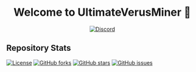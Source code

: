 <h1 align="center">Welcome to UltimateVerusMiner 👋</h1>
<p align ="center">
    <a href="https://discord.gg/veruscoin">
        <img alt="Discord" src="https://img.shields.io/discord/677615191793467402.svg?label=&logo=discord&style=for-the-badge&logoColor=ffffff&color=7389D8&labelColor=6A7EC2"/>
    </a>
   </p>
   
## Repository Stats

[![License](http://img.shields.io/badge/license-MIT-green.svg?style=flat)](https://github.com/Shreyas-ITB/UltimateVerusMiner/blob/master/LICENSE)
[![GitHub forks](https://img.shields.io/github/forks/Shreyas-ITB/UltimateVerusMiner.svg)](https://github.com/Shreyas-ITB/UltimateVerusMiner/network)
[![GitHub stars](https://img.shields.io/github/stars/Shreyas-ITB/UltimateVerusMiner.svg)](https://github.com/Shreyas-ITB/UltimateVerusMiner/stargazers)
[![GitHub issues](https://img.shields.io/github/issues/Shreyas-ITB/UltimateVerusMiner.svg)](https://github.com/Shreyas-ITB/UltimateVerusMiner/issues)
